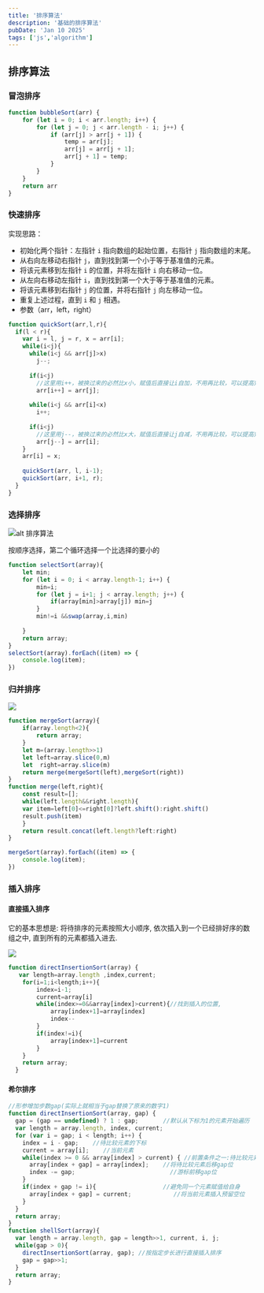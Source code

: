 ```yaml
---
title: '排序算法'
description: '基础的排序算法'
pubDate: 'Jan 10 2025'
tags: ['js','algorithm']
---
```


## 排序算法

### 冒泡排序

```js
function bubbleSort(arr) {
    for (let i = 0; i < arr.length; i++) {
        for (let j = 0; j < arr.length - i; j++) {
            if (arr[j] > arr[j + 1]) {
                temp = arr[j];
                arr[j] = arr[j + 1];
                arr[j + 1] = temp;
            }
        }
    }
    return arr
}
```

### 快速排序

实现思路：

- 初始化两个指针：左指针 `i` 指向数组的起始位置，右指针 `j` 指向数组的末尾。
- 从右向左移动右指针 `j`，直到找到第一个小于等于基准值的元素。
- 将该元素移到左指针 `i` 的位置，并将左指针 `i` 向右移动一位。
- 从左向右移动左指针 `i`，直到找到第一个大于等于基准值的元素。
- 将该元素移到右指针 `j` 的位置，并将右指针 `j` 向左移动一位。
- 重复上述过程，直到 `i` 和 `j` 相遇。
- 参数（arr，left，right）

```js
function quickSort(arr,l,r){
  if(l < r){
    var i = l, j = r, x = arr[i];
    while(i<j){
      while(i<j && arr[j]>x)
        j--;
      
      if(i<j)
        //这里用i++，被换过来的必然比x小，赋值后直接让i自加，不用再比较，可以提高效率
        arr[i++] = arr[j];
      
      while(i<j && arr[i]<x)
        i++;
      
      if(i<j)
        //这里用j--，被换过来的必然比x大，赋值后直接让j自减，不用再比较，可以提高效率
        arr[j--] = arr[i];
    }
    arr[i] = x;
    
    quickSort(arr, l, i-1);
    quickSort(arr, i+1, r);
  }
}
```

### 选择排序

![alt 排序算法](/select.awebp)

按顺序选择，第二个循环选择一个比选择的要小的

```js
function selectSort(array){
    let min;
    for (let i = 0; i < array.length-1; i++) {
        min=i;
        for (let j = i+1; j < array.length; j++) {
            if(array[min]>array[j]) min=j
        }
        min!=i &&swap(array,i,min)
        
    }
    return array;
}
selectSort(array).forEach((item) => {
    console.log(item);
})
```

### 归并排序

![](/merge.awebp)

```js
function mergeSort(array){
    if(array.length<2){
        return array;
    }
    let m=(array.length>>1)
    let left=array.slice(0,m)
    let  right=array.slice(m)
    return merge(mergeSort(left),mergeSort(right))
}
function merge(left,right){
    const result=[];
    while(left.length&&right.length){
    var item=left[0]<=right[0]?left.shift():right.shift()
    result.push(item)
    }
    return result.concat(left.length?left:right)
}

mergeSort(array).forEach((item) => {
    console.log(item);
})
```

### 插入排序

#### 直接插入排序

它的基本思想是: 将待排序的元素按照大小顺序, 依次插入到一个已经排好序的数组之中, 直到所有的元素都插入进去.

![](/directInsertionSort.awebp)

```js
function directInsertionSort(array) {
   var length=array.length ,index,current;
    for(i=1;i<length;i++){
        index=i-1;
        current=array[i]
        while(index>=0&&array[index]>current){//找到插入的位置,
            array[index+1]=array[index]
            index--
        }
        if(index!=i){
            array[index+1]=current
        }
    }
    return array;
  }
```

#### 希尔排序

```js
//形参增加步数gap(实际上就相当于gap替换了原来的数字1)
function directInsertionSort(array, gap) {
  gap = (gap == undefined) ? 1 : gap;       //默认从下标为1的元素开始遍历
  var length = array.length, index, current;
  for (var i = gap; i < length; i++) {
    index = i - gap;    //待比较元素的下标
    current = array[i];    //当前元素
    while(index >= 0 && array[index] > current) { //前置条件之一:待比较元素比当前元素大
      array[index + gap] = array[index];    //将待比较元素后移gap位
      index -= gap;                           //游标前移gap位
    }
    if(index + gap != i){                   //避免同一个元素赋值给自身
      array[index + gap] = current;            //将当前元素插入预留空位
    }
  }
  return array;
}
function shellSort(array){
  var length = array.length, gap = length>>1, current, i, j;
  while(gap > 0){
    directInsertionSort(array, gap); //按指定步长进行直接插入排序
    gap = gap>>1;
  }
  return array;
}


```



